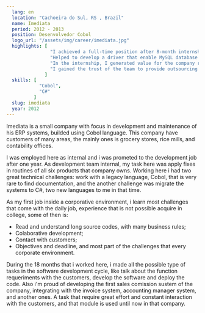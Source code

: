 ```yaml
---
  lang: en
  location: "Cachoeira do Sul, RS , Brazil"
  name: Imediata
  period: 2012 - 2013
  position: Desenvolvedor Cobol
  logo_url: "/assets/img/career/imediata.jpg"
  highlights: [
                "I achieved a full-time position after 8-month internship",
                "Helped to develop a driver that enable MySQL database access from Cobol File System API",
                "In the internship, I generated value for the company right after the first weeks of work",
                "I gained the trust of the team to provide outsourcing service to clients after 3 months of internship"
              ]
  skills: [
            "Cobol",
            "C#"
          ]
  slug: imediata
  year: 2012
---
```


   <div>
   <p>
      Imediata is a small company with focus in development and maintenance of his ERP systems, builded using Cobol language. This
      company have customers of many areas, the mainly ones is grocery stores, rice mills, and contability offices.
   </p>

   <p>I was employed here as internal and i was prometed to the development job after one year. As development team internal,
      my task here was apply fixes in routines of all six products that company owns. Working here i had two great technical
      challenges: work with a legacy language, Cobol, that is very rare to find documentation, and the another challenge
      was migrate the systems to C#, two new languages to me in that time.
   </p>

   <p>As my first job inside a corporative environment, i learn most challenges that come with the daily job, experience
      that is not possible acquire in college, some of then is:</p>
   <ul>
      <li>Read and understand long source codes, with many business rules;</li>
      <li>Colaborative development;</li>
      <li>Contact with customers;</li>
      <li>Objectives and deadline, and most part of the challenges that every corporate environment.</li>
   </ul>

   <p>During the 18 months that i worked here, i made all the possible type of tasks in the software development cycle, like
      talk about the function requeriments with the customers, develop the software and deploy the code. Also i'm proud
      of developing the first sales comission sustem of the company, integrating with the invoice system, accounting manager
      system, and another ones. A task that require great effort and constant interaction with the customers, and that
      module is used until now in that company.</p>
</div>